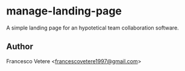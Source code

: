 # manage-landing-page

A simple landing page for an hypotetical team collaboration software.

## Author

Francesco Vetere <<francescovetere1997@gmail.com>>

